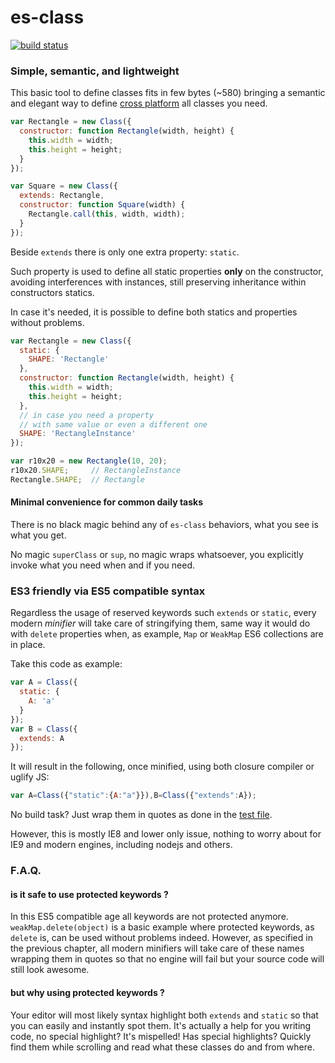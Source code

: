 es-class
========

[![build status](https://secure.travis-ci.org/WebReflection/es-class.png)](http://travis-ci.org/WebReflection/es-class)


### Simple, semantic, and lightweight
This basic tool to define classes fits in few bytes (~580) bringing a semantic and elegant way to define [cross platform](http://webreflection.github.io/es-class/test) all classes you need.
```js
var Rectangle = new Class({
  constructor: function Rectangle(width, height) {
    this.width = width;
    this.height = height;
  }
});

var Square = new Class({
  extends: Rectangle,
  constructor: function Square(width) {
    Rectangle.call(this, width, width);
  }
});
```

Beside `extends` there is only one extra property: `static`.

Such property is used to define all static properties **only** on the constructor, avoiding interferences with instances, still preserving inheritance within constructors statics.

In case it's needed, it is possible to define both statics and properties without problems.

```js
var Rectangle = new Class({
  static: {
    SHAPE: 'Rectangle'
  },
  constructor: function Rectangle(width, height) {
    this.width = width;
    this.height = height;
  },
  // in case you need a property
  // with same value or even a different one
  SHAPE: 'RectangleInstance'
});

var r10x20 = new Rectangle(10, 20);
r10x20.SHAPE;     // RectangleInstance
Rectangle.SHAPE;  // Rectangle
```


#### Minimal convenience for common daily tasks
There is no black magic behind any of `es-class` behaviors, what you see is what you get.

No magic `superClass` or `sup`, no magic wraps whatsoever, you explicitly invoke what you need when and if you need.


### ES3 friendly via ES5 compatible syntax
Regardless the usage of reserved keywords such `extends` or `static`, every modern _minifier_ will take care of stringifying them, same way it would do with `delete` properties when, as example, `Map` or `WeakMap` ES6 collections are in place.

Take this code as example:
```js
var A = Class({
  static: {
    A: 'a'
  }
});
var B = Class({
  extends: A
});
```
It will result in the following, once minified, using both closure compiler or uglify JS:
```js
var A=Class({"static":{A:"a"}}),B=Class({"extends":A});
```
No build task? Just wrap them in quotes as done in the [test file](test/es-class.js).

However, this is mostly IE8 and lower only issue, nothing to worry about for IE9 and modern engines, including nodejs and others.

### F.A.Q.

#### is it safe to use protected keywords ?
In this ES5 compatible age all keywords are not protected anymore. `weakMap.delete(object)` is a basic example where protected keywords, as `delete` is, can be used without problems indeed. However, as specified in the previous chapter, all modern minifiers will take care of these names wrapping them in quotes so that no engine will fail but your source code will still look awesome.


#### but why using protected keywords ?
Your editor will most likely syntax highlight both `extends` and `static` so that you can easily and instantly spot them. It's actually a help for you writing code, no special highlight? It's mispelled! Has special highlights? Quickly find them while scrolling and read what these classes do and from where.